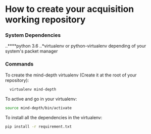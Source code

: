 How to create your acquisition working repository
==================================================

### System Dependencies

..****python 3.6
..*virtualenv or python-virtualenv depending of your system's packet manager

### Commands

To create the mind-depth virtualenv (Create it at the root of your repository):

``` bash
  virtualenv mind-depth
```

To active and go in your virtualenv:

``` bash
source mind-depth/bin/activate
```

To install all the dependencies in the virtualenv:

``` bash
pip install -r requirement.txt
```
